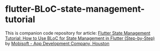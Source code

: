 # flutter-BLoC-state-management-tutorial


This is companion code repository for article: <a href="https://mobisoftinfotech.com/resources/blog/flutter-development/flutter-state-management-bloc-tutorial">Flutter State Management Tutorial: How to Use BLoC for State Management in Flutter (Step-by-Step)</a> by <a href="https://mobisoftinfotech.com/">Mobisoft - App Development Company, Houston</a>

